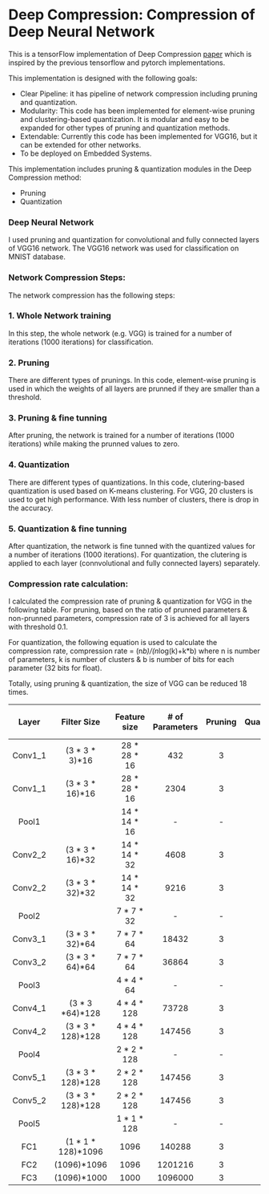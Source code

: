 # Deep Compression: Compression of Deep Neural Network

This is a tensorFlow implementation of Deep Compression [paper](https://arxiv.org/abs/1510.00149) which is inspired by the previous tensorflow and pytorch implementations.

This implementation is designed with the following goals:
- Clear Pipeline: it has pipeline of network compression including pruning and quantization.
- Modularity: This code has been implemented for element-wise pruning and clustering-based quantization. It is modular and easy to be expanded for other types of pruning and quantization methods.
- Extendable: Currently this code has been implemented for VGG16, but it can be extended for other networks.
- To be deployed on Embedded Systems. 

This implementation includes pruning & quantization modules in the Deep Compression method:

- Pruning
- Quantization

### Deep Neural Network
I used pruning and quantization for convolutional and fully connected layers of VGG16 network. The VGG16 network was used for classification on MNIST database. 

### Network Compression Steps:
The network compression has the following steps:

### 1. Whole Network training 
In this step, the whole network (e.g. VGG) is trained for a number of iterations (1000 iterations) for classification.

### 2. Pruning
There are different types of prunings. In this code, element-wise pruning is used in which the weights of all layers are prunned if they are smaller than a threshold.

### 3. Pruning & fine tunning
After pruning, the network is trained for a number of iterations (1000 iterations) while making the prunned values to zero.  

### 4. Quantization
There are different types of quantizations. In this code, clutering-based quantization is used based on K-means clustering.
For VGG, 20 clusters is used to get high performance. With less number of clusters, there is drop in the accuracy.

### 5. Quantization & fine tunning
After quantization, the network is fine tunned with the quantized values for a number of iterations (1000 iterations).
For quantization, the clutering is applied to each layer (connvolutional and fully connected layers) separately.


### Compression rate calculation:
I calculated the compression rate of pruning & quantization for VGG in the following table.
For pruning, based on the ratio of prunned parameters & non-prunned parameters, compression rate of 3 is achieved for all layers with threshold 0.1.  

For quantization, the following equation is used to calculate the compression rate, 
compression rate = (n*b)/(n*log(k)+k*b)
where n is number of parameters, k is number of clusters & b is number of bits for each parameter (32 bits for float). 

Totally, using pruning & quantization, the size of VGG can be reduced 18 times. 


| Layer  | Filter Size       | Feature size |# of Parameters | Pruning | Quantization | # of bits |
| :---:  |  :---:            |  :---:       | :---:          | :---:   | :---: |  :---: |
| Conv1_1| (3 * 3 * 3)*16    | 28 * 28 * 16 | 432        |  3  |   4   |    5   |
| Conv1_1| (3 * 3 * 16)*16   | 28 * 28 * 16 | 2304       |  3  |   6   |    5   |
| Pool1  |                   | 14 * 14 * 16 |  -         |   - |       |    -   |
| Conv2_2| (3 * 3 * 16)*32   | 14 * 14 * 32 | 4608       |  3  |   6   |    5   |
| Conv2_2| (3 * 3 * 32)*32   | 14 * 14 * 32 | 9216       |  3  |   6   |    5   |
| Pool2  |                   | 7 * 7 * 32   |  -         |   - |       |    -   |
| Conv3_1| (3 * 3 * 32)*64   | 7 * 7 * 64   | 18432      |  3  |   6   |    5   |
| Conv3_2| (3 * 3 * 64)*64   | 7 * 7 * 64   | 36864      |  3  |   6   |    5   |
| Pool3  |                   | 4 * 4 * 64   |   -        |   - |       |    -   |
| Conv4_1| (3 * 3 *64)*128   | 4 * 4 * 128  | 73728      |  3  |   6   |    5   |
| Conv4_2| (3 * 3 * 128)*128 | 4 * 4 * 128  | 147456     |  3  |   6   |    5   |
| Pool4  |                   | 2 * 2 * 128  |   -        |   - |       |    -   |
| Conv5_1| (3 * 3 * 128)*128 | 2 * 2 * 128  | 147456     |  3  |   6   |    5   |
| Conv5_2| (3 * 3 * 128)*128 | 2 * 2 * 128  | 147456     |  3  |   6   |    5   |
| Pool5  |                   | 1 * 1 * 128  |   -        |   - |       |    -   |
| FC1    | (1 * 1 * 128)*1096| 1096         | 140288     |  3  |   6   |    5   |
| FC2    | (1096)*1096       | 1096         | 1201216    |  3  |   6   |    5   |
| FC3    | (1096)*1000       | 1000         | 1096000    |  3  |   6   |    5   |
 











